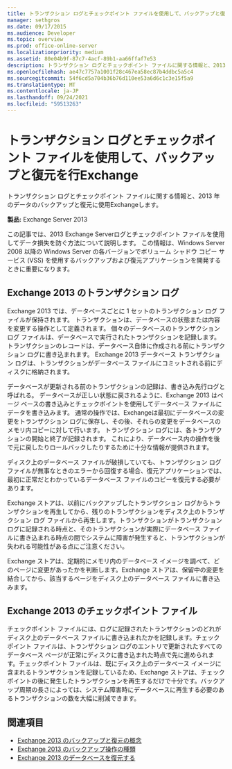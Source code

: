 ```yaml
---
title: トランザクション ログとチェックポイント ファイルを使用して、バックアップと復元を行Exchange
manager: sethgros
ms.date: 09/17/2015
ms.audience: Developer
ms.topic: overview
ms.prod: office-online-server
ms.localizationpriority: medium
ms.assetid: 80e04b9f-87c7-4acf-89b1-aa66ffaf7e53
description: トランザクション ログとチェックポイント ファイルに関する情報と、2013 年のデータのバックアップと復元に使用Exchangeします。
ms.openlocfilehash: ae47c7757a1001f28c467ea58ec87b4ddbc5a5c4
ms.sourcegitcommit: 54f6cd5a704b36b76d110ee53a6d6c1c3e15f5a9
ms.translationtype: MT
ms.contentlocale: ja-JP
ms.lasthandoff: 09/24/2021
ms.locfileid: "59513263"
---
```

# <a name="transaction-logs-and-checkpoint-files-for-backup-and-restore-in-exchange"></a>トランザクション ログとチェックポイント ファイルを使用して、バックアップと復元を行Exchange

トランザクション ログとチェックポイント ファイルに関する情報と、2013 年のデータのバックアップと復元に使用Exchangeします。
  
**製品:** Exchange Server 2013 
  
この記事では、2013 Exchange Serverログとチェックポイント ファイルを使用してデータ損失を防ぐ方法について説明します。 この情報は、Windows Server 2008 以降の Windows Server の各バージョンでボリューム シャドウ コピー サービス (VSS) を使用するバックアップおよび復元アプリケーションを開発するときに重要になります。
  
## <a name="transaction-logs-in-exchange-2013"></a>Exchange 2013 のトランザクション ログ

Exchange 2013 では、データベースごとに 1 セットのトランザクション ログ ファイルが保持されます。 トランザクションは、データベースの状態または内容を変更する操作として定義されます。 個々のデータベースのトランザクション ログ ファイルは、データベースで実行されたトランザクションを記録します。 トランザクションのレコードは、データベース自体に作成される前にトランザクション ログに書き込まれます。 Exchange 2013 データベース トランザクション ログは、トランザクションがデータベース ファイルにコミットされる前にディスクに格納されます。 
  
データベースが更新される前のトランザクションの記録は、書き込み先行ログと呼ばれる。 データベースが正しい状態に戻されるように、Exchange 2013 はページ ベースの書き込みとチェックポイントを使用してデータベース ファイルにデータを書き込みます。 通常の操作では、Exchangeは最初にデータベースの変更をトランザクション ログに保存し、その後、それらの変更をデータベースのメモリ内コピーに対して行います。 トランザクション ログには、各トランザクションの開始と終了が記録されます。 これにより、データベース内の操作を後で元に戻したりロールバックしたりするために十分な情報が提供されます。
  
ディスク上のデータベース ファイルが破損していても、トランザクション ログ ファイルが無事なときのエラーから回復する場合、復元アプリケーションでは、最初に正常だとわかっているデータベース ファイルのコピーを復元する必要があります。
  
Exchange ストアは、以前にバックアップしたトランザクション ログからトランザクションを再生してから、残りのトランザクションをディスク上のトランザクション ログ ファイルから再生します。トランザクションがトランザクション ログに記録される時点と、そのトランザクションが実際にデータベース ファイルに書き込まれる時点の間でシステムに障害が発生すると、トランザクションが失われる可能性がある点にご注意ください。  
  
Exchange ストアは、定期的にメモリ内のデータベース イメージを調べて、どのページに変更があったかを判断します。Exchange ストアは、保留中の変更を結合してから、該当するページをディスク上のデータベース ファイルに書き込みます。
  
## <a name="checkpoint-files-in-exchange-2013"></a>Exchange 2013 のチェックポイント ファイル

チェックポイント ファイルには、ログに記録されたトランザクションのどれがディスク上のデータベース ファイルに書き込まれたかを記録します。チェックポイント ファイルは、トランザクション ログのエントリで更新されたすべてのデータベース ページが正常にディスクに書き込まれた時点で先に進められます。チェックポイント ファイルは、既にディスク上のデータベース イメージに含まれるトランザクションを記録しているため、Exchange ストアは、チェックポイントの後に発生したトランザクションを再生するだけで十分です。バックアップ周期の長さによっては、システム障害時にデータベースに再生する必要のあるトランザクションの数を大幅に削減できます。
  
## <a name="see-also"></a>関連項目

- [Exchange 2013 のバックアップと復元の概念](backup-and-restore-concepts-for-exchange-2013.md)
- [Exchange 2013 のバックアップ操作の種類](types-of-backup-operations-for-exchange-2013.md)
- [Exchange 2013 のデータベースを復元する](restoring-exchange-2013-databases.md)
    

